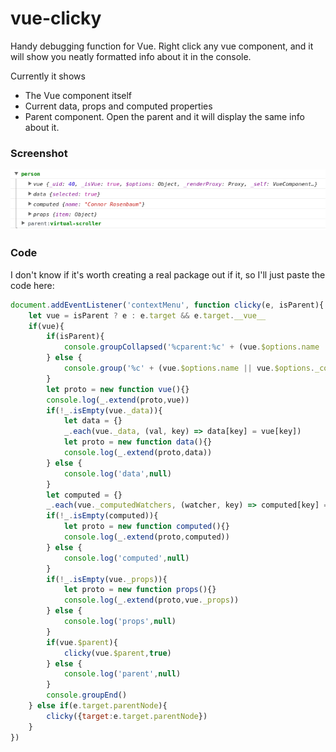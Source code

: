 # vue-clicky
Handy debugging function for Vue. Right click any vue component, and it will show you neatly formatted info about it in the console.

Currently it shows
* The Vue component itself
* Current data, props and computed properties
* Parent component. Open the parent and it will display the same info about it.

### Screenshot
![screenshot](https://github.com/Herteby/vue-clicky/blob/master/screenshot.png)

### Code
I don't know if it's worth creating a real package out if it, so I'll just paste the code here:

```javascript
document.addEventListener('contextMenu', function clicky(e, isParent){
    let vue = isParent ? e : e.target && e.target.__vue__
    if(vue){
        if(isParent){
            console.groupCollapsed('%cparent:%c' + (vue.$options.name || vue.$options._componentTag || vue.$options.el),'font-weight:normal','color:green')
        } else {
            console.group('%c' + (vue.$options.name || vue.$options._componentTag || vue.$options.el),'color:green')
        }
        let proto = new function vue(){}
        console.log(_.extend(proto,vue))
        if(!_.isEmpty(vue._data)){
            let data = {}
            _.each(vue._data, (val, key) => data[key] = vue[key])
            let proto = new function data(){}
            console.log(_.extend(proto,data))
        } else {
            console.log('data',null)
        }
        let computed = {}
        _.each(vue._computedWatchers, (watcher, key) => computed[key] = watcher.value)
        if(!_.isEmpty(computed)){
            let proto = new function computed(){}
            console.log(_.extend(proto,computed))
        } else {
            console.log('computed',null)
        }
        if(!_.isEmpty(vue._props)){
            let proto = new function props(){}
            console.log(_.extend(proto,vue._props))
        } else {
            console.log('props',null)
        }
        if(vue.$parent){
            clicky(vue.$parent,true)
        } else {
            console.log('parent',null)
        }
        console.groupEnd()
    } else if(e.target.parentNode){
        clicky({target:e.target.parentNode})
    }
})
```

